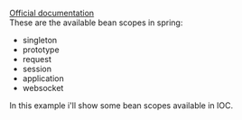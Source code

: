 
[Official documentation](https://docs.spring.io/spring-framework/docs/current/reference/html/core.html#beans-factory-scopes)  
These are the available bean scopes in spring:  
- singleton
- prototype
- request
- session
- application
- websocket

In this example i'll show some bean scopes available in IOC.
